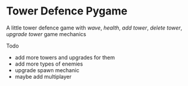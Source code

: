 # Tower Defence Pygame

A little tower defence game with <i>wave</i>, <i>health</i>, <i>add tower</i>, <i>delete tower</i>, <i>upgrade tower</i> 
game mechanics

Todo
* add more towers and upgrades for them
* add more types of enemies
* upgrade spawn  mechanic
* maybe add multiplayer

